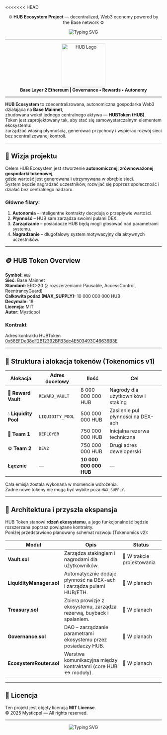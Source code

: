 <<<<<<< HEAD
<!-- CENTER HEADER -->
<p align="center">
  🌐 <strong>HUB Ecosystem Project</strong> — decentralized, Web3 economy powered by the Base network ⚙️
</p>

<!-- Typing SVG -->
<p align="center">
  <img src="https://readme-typing-svg.herokuapp.com?font=Courier+Prime&weight=700&size=28&pause=800&color=35D07F&center=true&vCenter=true&width=800&lines=Welcome+to+the+HUB+Ecosystem+Project!;A+decentralized+network+powered+by+Base+%26+HUB+Token." alt="Typing SVG" />
</p>

---

<div align="center">
  <img src="https://raw.githubusercontent.com/Mystique85/HUB-Ecosystem-Project/main/docs/logo_hub.png" alt="HUB Logo" width="140"/>
  <br/>
  <strong>Base Layer 2 Ethereum | Governance • Rewards • Autonomy</strong>
</div>

---



**HUB Ecosystem** to zdecentralizowana, autonomiczna gospodarka Web3 działająca na **Base Mainnet**,  
zbudowana wokół jednego centralnego aktywa — **HUBToken  (HUB)**.  
Token jest zaprojektowany tak, aby stać się samowystarczalnym elementem ekosystemu:  
zarządzać własną płynnością, generować przychody i wspierać rozwój sieci bez scentralizowanej kontroli.

---
## 🧠 Wizja projektu

Celem HUB Ecosystem jest stworzenie **autonomicznej, zrównoważonej gospodarki tokenowej**,  
gdzie wartość jest generowana i utrzymywana w obrębie sieci.  
System będzie nagradzać uczestników, rozwijać się poprzez społeczność i działać bez centralnego nadzoru.  

### Główne filary:
1. **Autonomia** – inteligentne kontrakty decydują o przepływie wartości.  
2. **Płynność** – HUB sam zarządza swoimi pulami DEX.  
3. **Zarządzanie** – posiadacze HUB będą mogli głosować nad parametrami systemu.  
4. **Nagradzanie** – długofalowy system motywacyjny dla aktywnych uczestników.  

---

## 🪙 HUB Token Overview

**Symbol:** `HUB`  
**Sieć:** Base Mainnet  
**Standard:** ERC-20 (z rozszerzeniami: Pausable, AccessControl, ReentrancyGuard)  
**Całkowita podaż (MAX_SUPPLY):** 10 000 000 000 HUB  
**Decymale:** 18  
**Licencja:** MIT  
**Autor:** Mysticpol

### Kontrakt
Adres kontraktu HUBToken  
[0x58EFDe38eF2B12392BFB3dc4E503493C46636B3E](https://basescan.org/address/0x58efde38ef2b12392bfb3dc4e503493c46636b3e)  


---


## 🧩 Struktura i alokacja tokenów (Tokenomics v1)

| Alokacja | Adres docelowy | Ilość | Cel |
|-----------|----------------|-------|------|
| 🏦 **Reward Vault** | `REWARD_VAULT` | 8 000 000 000 HUB | Nagrody dla użytkowników i staking |
| 💧 **Liquidity Pool** | `LIQUIDITY_POOL` | 500 000 000 HUB | Zasilenie pul płynności na DEX-ach |
| 🧠 **Team 1** | `DEPLOYER` | 750 000 000 HUB | Inicjalna rezerwa techniczna |
| ⚙️ **Team 2** | `DEV2` | 750 000 000 HUB | Drugi adres deweloperski |
| **Łącznie** | — | **10 000 000 000 HUB** | — |

Cała emisja została wykonana w momencie wdrożenia.  
Żadne nowe tokeny nie mogą być wybite poza `MAX_SUPPLY`.

---

## 🧭 Architektura i przyszła ekspansja

HUB Token stanowi **rdzeń ekosystemu**, a jego funkcjonalność będzie rozszerzana poprzez powiązane kontrakty.  
Poniżej przedstawiono planowany schemat rozwoju (Tokenomics v2):

| Moduł | Opis | Status |
|--------|------|--------|
| **Vault.sol** | Zarządza stakingiem i nagrodami dla użytkowników. | 🔄 W trakcie projektowania |
| **LiquidityManager.sol** | Automatycznie dodaje płynność na DEX-ach i zarządza pulami HUB/ETH. | 🧩 W planach |
| **Treasury.sol** | Zbiera prowizje z ekosystemu, zarządza rezerwą, buyback i spalaniem. | 🧩 W planach |
| **Governance.sol** | DAO – zarządzanie parametrami ekosystemu przez posiadaczy HUB. | 🧩 W planach |
| **EcosystemRouter.sol** | Warstwa komunikacyjna między kontraktami (core HUB <-> moduły). | 🧩 W planach |

---

## 🧾 Licencja

Ten projekt jest objęty licencją **MIT License**.  
© 2025 Mysticpol — All rights reserved.

---

<p align="center">
  <img src="https://readme-typing-svg.herokuapp.com?font=Courier+Prime&weight=700&size=22&pause=800&color=35D07F&center=true&vCenter=true&width=700&lines=Built+with+💚+by+Mysticpol+for+the+Base+community" alt="Typing SVG" />
</p>
